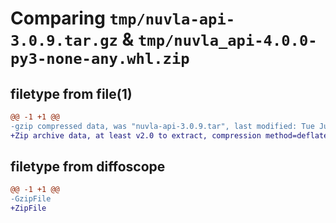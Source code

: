 # Comparing `tmp/nuvla-api-3.0.9.tar.gz` & `tmp/nuvla_api-4.0.0-py3-none-any.whl.zip`

## filetype from file(1)

```diff
@@ -1 +1 @@
-gzip compressed data, was "nuvla-api-3.0.9.tar", last modified: Tue Jul 18 09:44:23 2023, max compression
+Zip archive data, at least v2.0 to extract, compression method=deflate
```

## filetype from diffoscope

```diff
@@ -1 +1 @@
-GzipFile
+ZipFile
```


